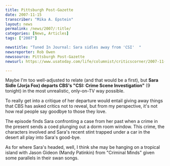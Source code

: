 ```yaml
---
title: Pittsburgh Post-Gazette
date: 2007-11-15
transcriber: "Mika A. Epstein"
layout: news
permalink: /news/2007/:title/
categories: [News, Articles]
tags: ["2007"]

newstitle: "Tuned In Journal: Sara sidles away from 'CSI'  "
newsreporter: Rob Owen
newssource: Pittsburgh Post-Gazette
newsurl: https://www.usatoday.com/life/columnist/criticscorner/2007-11-14-critics-corner_N.htm

---
```

Maybe I'm too well-adjusted to relate (and that would be a first), but **Sara Sidle (Jorja Fox) departs CBS's "CSI: Crime Scene Investigation"** (9 tonight) in the most unrealistic, only-on-TV way possible.

To really get into a critique of her departure would entail giving away things that CBS has asked critics not to reveal, but from my perspective, it's not how real people say goodbye to those they love.

The episode finds Sara confronting a case from her past when a crime in the present sends a coed plunging out a dorm room window. This crime, the characters involved and Sara's recent stint trapped under a car in the desert all play into Sara's good-bye.

As for where Sara's headed, well, I think she may be hanging on a tropical island with Jason Gideon (Mandy Patinkin) from "Criminal Minds" given some parallels in their swan songs.
